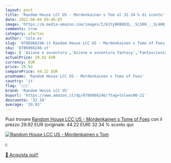 ```yaml
---
layout: post
title: 'Random House LCC US - Mordenkainen s Tom al 32.34 % di sconto'
date: 2021-06-04 09:46:07
image: 'https://m.media-amazon.com/images/I/61Yy8KB8O1L._SL500_._SL400_.jpg'
comments: true
category: ofertas
author: 'tole.es'
slug: '0786966246-it Random House LCC US - Mordenkainen s Tome of Foes'
sku: '0786966246-it'
tags: [ 'Azione e avventura','Azione e avventura fantasy','Fantascienza e Fantasy','Fantasy','Gialli e Thriller','Letteratura e narrativa','Libri','Mistero','random house lcc us', ]
actualPrice: 29.92 EUR
currency: EUR
price: 29.92
comparePrice: 44.22 EUR
prodname: 'Random House LCC US - Mordenkainen s Tome of Foes'
country: 'it'
flag: '🇮🇹'
brand: 'Random House LCC US'
buyurl: 'https://www.amazon.it/dp/0786966246/?tag=tolees00-21'
descuento: '32.34'
average: '29.92'
---
```


Puoi trovare [Random House LCC US - Mordenkainen s Tome of Foes](https://www.amazon.it/dp/0786966246/?tag=tolees00-21) con il prezzo 29.92 EUR (originale: 44.22 EUR) 32.34 % sconto qui:

[![Random House LCC US - Mordenkainen s Tom](https://m.media-amazon.com/images/I/61Yy8KB8O1L._SL500_._SL400_.jpg)](https://www.amazon.it/dp/0786966246/?tag=tolees00-21)

ℹ️:


[🛒 Acquista qui!!](https://www.amazon.it/dp/0786966246/?tag=tolees00-21)
